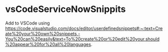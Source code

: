 # vsCodeServiceNowSnippits
Add to VSCode using https://code.visualstudio.com/docs/editor/userdefinedsnippets#:~:text=Create%20your%20own%20snippets,-You%20can%20easily&text=To%20create%20or%20edit%20your,should%20appear%20for%20all%20languages.
